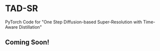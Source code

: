 # TAD-SR
PyTorch Code for "One Step Diffusion-based Super-Resolution with Time-Aware Distillation"

## Coming Soon!

